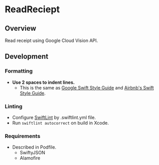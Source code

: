 # ReadReciept

## Overview

Read receipt using Google Cloud Vision API.

## Development

### Formatting

- **Use 2 spaces to indent lines.**
  - This is the same as [Google Swift Style Guide](https://google.github.io/swift/) and [Airbnb's Swift Style Guide](https://github.com/airbnb/swift).
  
### Linting

- Configure [SwiftLint](https://github.com/realm/SwiftLint) by .swiftlint.yml file.
- Run `swiftlint autocorrect` on build in Xcode.

### Requirements

- Described in Podfile.
  - SwiftyJSON
  - Alamofire
